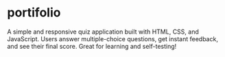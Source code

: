 # portifolio
A simple and responsive quiz application built with HTML, CSS, and JavaScript. Users answer multiple-choice questions, get instant feedback, and see their final score. Great for learning and self-testing!
